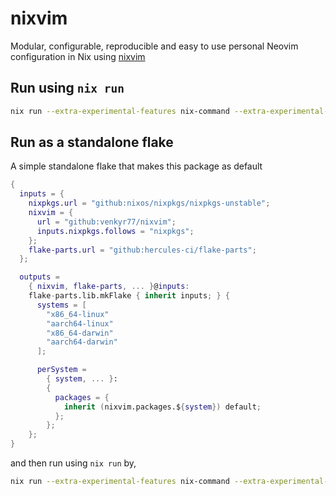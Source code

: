 # nixvim

Modular, configurable, reproducible and easy to use personal Neovim
configuration in Nix using [nixvim](https://github.com/nix-community/nixvim)

## Run using `nix run`

```sh
nix run --extra-experimental-features nix-command --extra-experimental-features flakes github:venkyr77/nixvim
```

## Run as a standalone flake

A simple standalone flake that makes this package as default

```nix
{
  inputs = {
    nixpkgs.url = "github:nixos/nixpkgs/nixpkgs-unstable";
    nixvim = {
      url = "github:venkyr77/nixvim";
      inputs.nixpkgs.follows = "nixpkgs";
    };
    flake-parts.url = "github:hercules-ci/flake-parts";
  };

  outputs =
    { nixvim, flake-parts, ... }@inputs:
    flake-parts.lib.mkFlake { inherit inputs; } {
      systems = [
        "x86_64-linux"
        "aarch64-linux"
        "x86_64-darwin"
        "aarch64-darwin"
      ];

      perSystem =
        { system, ... }:
        {
          packages = {
            inherit (nixvim.packages.${system}) default;
          };
        };
    };
}
```

and then run using `nix run` by,

```sh
nix run --extra-experimental-features nix-command --extra-experimental-features flakes .
```
